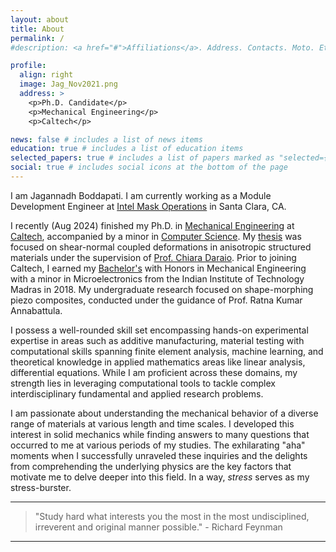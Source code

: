 ```yaml
---
layout: about
title: About
permalink: /
#description: <a href="#">Affiliations</a>. Address. Contacts. Moto. Etc.

profile:
  align: right
  image: Jag_Nov2021.png
  address: >
    <p>Ph.D. Candidate</p>
    <p>Mechanical Engineering</p>
    <p>Caltech</p>

news: false # includes a list of news items
education: true # includes a list of education items
selected_papers: true # includes a list of papers marked as "selected={true}"
social: true # includes social icons at the bottom of the page
---
```


I am Jagannadh Boddapati. I am currently working as a Module Development Engineer at [Intel Mask Operations](https://www.youtube.com/watch?app=desktop&v=u3ws0UebnSE&ab_channel=IntelNewsroom) in Santa Clara, CA.

I recently (Aug 2024) finished my Ph.D. in [Mechanical Engineering](https://mce.caltech.edu/) at [Caltech](https://www.caltech.edu/), accompanied by a minor in [Computer Science](https://www.cms.caltech.edu/).
My [thesis](https://thesis.library.caltech.edu/16636/) was focused on shear-normal coupled deformations in anisotropic structured materials under the supervision of [Prof. Chiara Daraio](http://www.daraio.caltech.edu/).
Prior to joining Caltech, I earned my [Bachelor's](https://sites.google.com/view/jagannadh-kumar/home?authuser=0) with Honors in Mechanical Engineering with a minor in Microelectronics from the Indian Institute of Technology Madras in 2018.
My undergraduate research focused on shape-morphing piezo composites, conducted under the guidance of Prof. Ratna Kumar Annabattula.

I possess a well-rounded skill set encompassing hands-on experimental expertise in areas such as additive manufacturing, material testing with computational skills spanning finite element analysis, machine learning, and theoretical knowledge in applied mathematics areas like linear analysis, differential equations. While I am proficient across these domains, my strength lies in leveraging computational tools to tackle complex interdisciplinary fundamental and applied research problems.

I am passionate about understanding the mechanical behavior of a diverse range of materials at various length and time scales. I developed this interest in solid mechanics while finding answers to many questions that occurred to me at various periods of my studies. The exhilarating "aha" moments when I successfully unraveled these inquiries and the delights from comprehending the underlying physics are the key factors that motivate me to delve deeper into this field. In a way, _stress_ serves as my stress-burster.

<!-- My full name is Purna Chandra Jagannadh Kumar, Boddapati. Phonetically, pu:rnʌ tʃ^nðr^ dʒʌgʌnnɑ:ð kuma:r bOudd^pa:ti. Call me _Jagannadh_ or in short _Jag_ as well.
Check this [video](https://www.youtube.com/watch?v=LE0iLFzz0nA) for pronunciation of my short name. -->

---

> "Study hard what interests you the most in the most undisciplined, irreverent and original manner possible." - Richard Feynman

---
